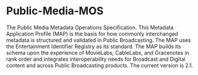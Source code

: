# Public-Media-MOS
The Public Media Metadata Operations Specification.  This Metadata Application Profile (MAP) is the basis for how commonly interchanged metadata is structured and validated in Public Broadcasting. The MAP uses the Entertainment Identifier Registry as its standard. The MAP builds its schema upon the experience of MovieLabs, CableLabs, and Gracenotes in rank order and integrates interoperability needs for Broadcast and Digital content and across Public Broadcasting products. The current version is 2.1.
